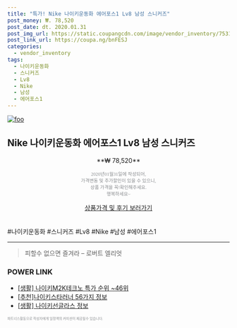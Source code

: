 ```yaml
--- 
title: "특가! Nike 나이키운동화 에어포스1 Lv8 남성 스니커즈" 
post_money: ₩. 78,520 
post_date: dt. 2020.01.31 
post_img_url: https://static.coupangcdn.com/image/vendor_inventory/7531/30faf1c27365d15a875bfeccadcda35a899a997750ed387964adf558b0df.jpg 
post_link_url: https://coupa.ng/bnFESJ 
categories: 
  - vendor_inventory 
tags: 
  - 나이키운동화 
  - 스니커즈 
  - Lv8 
  - Nike 
  - 남성 
  - 에어포스1 
--- 
```

[![foo](https://static.coupangcdn.com/image/vendor_inventory/7531/30faf1c27365d15a875bfeccadcda35a899a997750ed387964adf558b0df.jpg)](https://coupa.ng/bnFESJ) 

## Nike 나이키운동화 에어포스1 Lv8 남성 스니커즈 
<p style="text-align: center;">**₩ 78,520**</p> 
<p style="text-align: center;"><span style="color: #898c8f; font-family: Georgia,Times,serif; font-size: 0.75em;">2020년01월31일에 작성되어, <br>가격변동 및 추가할인이 있을 수 있으니,<br> 상품 가격을 꼭!확인해주세요.<br>행복하세요~</span> 
</p>	 
<div markdown="0" style="text-align: center;"><a href="https://coupa.ng/bnFESJ" class="btn btn--success">상품가격 및 후기 보러가기</a></div> 
<br><br> 
  #나이키운동화 #스니커즈 #Lv8 #Nike #남성 #에어포스1 
<hr> 

> 피할수 없으면 즐겨라 – 로버트 엘리엇 


### POWER LINK

* <a href="https://blog.naver.com/sakai111/221783577704" target="_blank"> [생활] 나이키M2K테크노 특가 순위 ~46위</a>
* <a href="https://blog.naver.com/fasyy4321/221790810678" target="_blank">[추천]나이키스타러너 56가지 정보</a>
* <a href="https://blog.naver.com/sakai111/221763430207" target="_blank"> [생활] 나이키선글라스 정보 </a>

<span style="color: #898c8f; font-family: Georgia,Times,serif; font-size: 0.55em;">파트너스활동으로 작성자에게 일정액의 커미션이 제공될수 있습니다.</span> 
